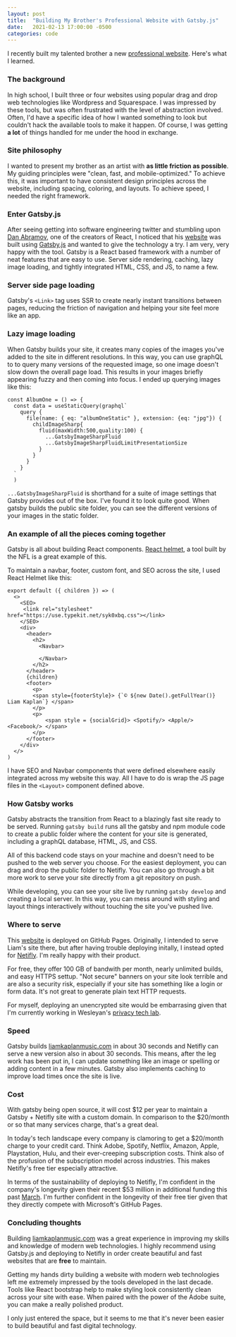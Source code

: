 ```yaml
---
layout: post
title:  "Building My Brother's Professional Website with Gatsby.js"
date:   2021-02-13 17:00:00 -0500
categories: code
---
```


I recently built my talented brother a new [professional website](https://liamkaplanmusic.com). Here's what I learned.

### The background

In high school, I built three or four websites using popular drag and drop web technologies like Wordpress and Squarespace. I was impressed by these tools, but was often frustrated with the level of abstraction involved. Often, I'd have a specific idea of how I wanted something to look but couldn't hack the available tools to make it happen. Of course, I was getting **a lot** of things handled for me under the hood in exchange.

### Site philosophy

I wanted to present my brother as an artist with **as little friction as possible**. My guiding principles were "clean, fast, and mobile-optimized." To achieve this, it was important to have consistent design principles across the website, including spacing, coloring, and layouts. To achieve speed, I needed the right framework.

### Enter Gatsby.js

After seeing getting into software engineering twitter and stumbling upon [Dan Abramov](https://twitter.com/dan_abramov?ref_src=twsrc%5Egoogle%7Ctwcamp%5Eserp%7Ctwgr%5Eauthor), one of the creators of React, I noticed that his [website](https://overreacted.io/) was built using [Gatsby.js](https://www.gatsbyjs.com/) and wanted to give the technology a try. I am very, very happy with the tool. Gatsby is a React based framework with a number of neat features that are easy to use. Server side rendering, caching, lazy image loading, and tightly integrated HTML, CSS, and JS, to name a few.

### Server side page loading

Gatsby's `<Link>` tag uses SSR to create nearly instant transitions between pages, reducing the friction of navigation and helping your site feel more like an app.

### Lazy image loading

When Gatsby builds your site, it creates many copies of the images you've added to the site in different resolutions. In this way, you can use graphQL to to query many versions of the requested image, so one image doesn't slow down the overall page load. This results in your images briefly appearing fuzzy and then coming into focus. I ended up querying images like this:

```
const AlbumOne = () => {
  const data = useStaticQuery(graphql`
    query {
      file(name: { eq: "albumOneStatic" }, extension: {eq: "jpg"}) {
        childImageSharp{
          fluid(maxWidth:500,quality:100) {
            ...GatsbyImageSharpFluid
            ...GatsbyImageSharpFluidLimitPresentationSize
          }
        }
      }
    }
  `
  )
```

`...GatsbyImageSharpFluid` is shorthand for a suite of image settings that Gatsby provides out of the box. I've found it to look quite good. When gatsby builds the public site folder, you can see the different versions of your images in the static folder.

### An example of all the pieces coming together

Gatsby is all about building React components. [React helmet](https://www.npmjs.com/package/react-helmet), a tool built by the NFL is a great example of this.

To maintain a navbar, footer, custom font, and SEO across the site, I used React Helmet like this:

```
export default ({ children }) => (
  <>
    <SEO>
     <link rel="stylesheet" href="https://use.typekit.net/syk0xbq.css"></link>
    </SEO>
    <div>
      <header>
        <h2>
          <Navbar>

          </Navbar>
        </h2>
      </header>
      {children}
      <footer> 
        <p>
        <span style={footerStyle}> {`© ${new Date().getFullYear()} Liam Kaplan`} </span>
        </p>
        <p>
            <span style = {socialGrid}> <Spotify/> <Apple/> <Facebook/> </span>
        </p>
      </footer>
    </div>
  </>
)
```

I have SEO and Navbar components that were defined elsewhere easily integrated across my website this way. All I have to do is wrap the JS page files in the `<Layout>` component defined above.

### How Gatsby works

Gatsby abstracts the transition from React to a blazingly fast site ready to be served. Running `gatsby build` runs all the gatsby and npm module code to create a public folder where the content for your site is generated, including a graphQL database, HTML, JS, and CSS. 

All of this backend code stays on your machine and doesn't need to be pushed to the web server you choose. For the easiest deployment, you can drag and drop the public folder to Netifly. You can also go through a bit more work to serve your site directly from a git repository on push. 

While developing, you can see your site live by running `gatsby develop` and creating a local server. In this way, you can mess around with styling and layout things interactively without touching the site you've pushed live.

### Where to serve

This [website](https://owenmkaplan.com) is deployed on GitHub Pages. Originally, I intended to serve Liam's site there, but after having trouble deploying initally, I instead opted for [Netifly](https://www.netifly.com). I'm really happy with their product. 

For free, they offer 100 GB of bandwith per month, nearly unlimited builds, and easy HTTPS settup. "Not secure" banners on your site look terrible and are also a security risk, especially if your site has something like a login or form data. It's not great to generate plain text HTTP requests. 

For myself, deploying an unencrypted site would be embarrasing given that I'm currently working in Wesleyan's [privacy tech lab](https://www.privacytechlab.org/).

### Speed

Gatsby builds [liamkaplanmusic.com](https://liamkaplanmusic.com) in about 30 seconds and Netifly can serve a new version also in about 30 seconds. This means, after the leg work has been put in, I can update something like an image or spelling or adding content in a few minutes. Gatsby also implements caching to improve load times once the site is live.


### Cost

With gatsby being open source, it will cost $12 per year to maintain a Gatsby + Netifly site with a custom domain. In comparison to the $20/month or so that many services charge, that's a great deal.

In today's tech landscape every company is clamoring to get a $20/month charge to your credit card. Think Adobe, Spotify, Netflix, Amazon, Apple, Playstation, Hulu, and their ever-creeping subscription costs. Think also of the profusion of the subscription model across industries. This makes Netifly's free tier especially attractive. 

In terms of the sustainability of deploying to Netifly, I'm confident in the company's longevity given their recent $53 million in additional funding this past [March](https://news.crunchbase.com/news/investors-serve-up-53m-in-series-c-funding-to-web-dev-platform-netlify/). I'm further confident in the longevity of their free tier given that they directly compete with Microsoft's GitHub Pages.

### Concluding thoughts

Building [liamkaplanmusic.com](https://liamkaplanmusic.com) was a great experience in improving my skills and knowledge of modern web technologies. I highly recommend using Gatsby.js and deploying to Netifly in order create beautiful and fast websites that are **free** to maintain. 

Getting my hands dirty building a website with modern web technologies left me extremely impressed by the tools developed in the last decade. Tools like React bootstrap help to make styling look consistently clean across your site with ease. When paired with the power of the Adobe suite, you can make a really polished product.

I only just entered the space, but it seems to me that it's never been easier to build beautiful and fast digital technology.